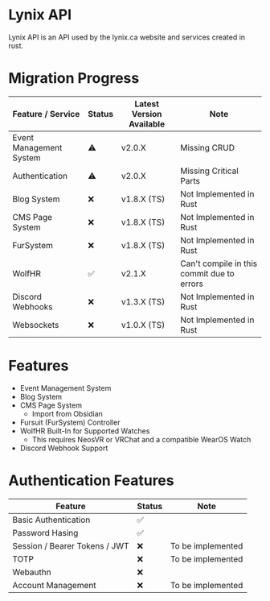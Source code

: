 # Lynix API
Lynix API is an API used by the lynix.ca website and services created in rust.

# Migration Progress
| Feature / Service | Status | Latest Version Available | Note                                       | 
| ------- | ---- |--------------------------|--------------------------------------------|
| Event Management System | ⚠️ | v2.0.X                   | Missing CRUD                               |
| Authentication | ⚠️ | v2.0.X                   | Missing Critical Parts                     |
| Blog System | ❌ | v1.8.X (TS)              | Not Implemented in Rust                    |
| CMS Page System | ❌ | v1.8.X (TS)              | Not Implemented in Rust                    |
| FurSystem | ❌ | v1.8.X (TS)              | Not Implemented in Rust                    |
| WolfHR | ✅ | v2.1.X                   | Can't compile in this commit due to errors |
| Discord Webhooks | ❌ | v1.3.X (TS)              | Not Implemented in Rust                    |
| Websockets | ❌ | v1.0.X (TS)              | Not Implemented in Rust                    |


# Features
- Event Management System
- Blog System
- CMS Page System 
  - Import from Obsidian
- Fursuit (FurSystem) Controller
- WolfHR Built-In for Supported Watches
  - This requires NeosVR or VRChat and a compatible WearOS Watch
- Discord Webhook Support

# Authentication Features
| Feature | Status | Note | 
| ------- | ------ | ---- | 
| Basic Authentication | ✅ | |
| Password Hasing | ✅ | |
| Session / Bearer Tokens / JWT | ❌ | To be implemented |
| TOTP | ❌ | To be implemented |
| Webauthn | ❌ | |
| Account Management | ❌ | To be implemented |
 
